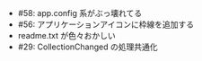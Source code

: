 * #58: app.config 系がぶっ壊れてる
* #56: アプリケーションアイコンに枠線を追加する
* readme.txt が色々おかしい
* #29: CollectionChanged の処理共通化

